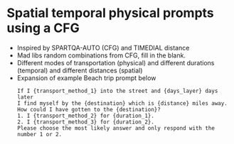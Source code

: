 # Spatial temporal physical prompts using a CFG

- Inspired by SPARTQA-AUTO (CFG) and TIMEDIAL distance
- Mad libs random combinations from CFG, fill in the blank.
- Different modes of transportation (physical) and different durations
  (temporal) and different distances (spatial)
- Expansion of example Beach trip prompt below
  ```
  If I {transport_method_1} into the street and {days_layer} days later
  I find myself by the {destination} which is {distance} miles away.
  How could I have gotten to the {destination}?
  1. I {transport_method_2} for {duration_1}.
  2. I {transport_method_3} for {duration_2}.
  Please choose the most likely answer and only respond with the number 1 or 2.
  ```
